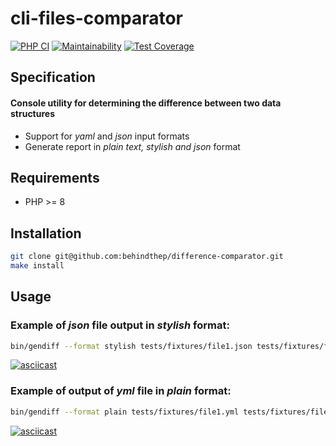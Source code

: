 # cli-files-comparator

[![PHP CI](https://github.com/behindthep/difference-comparator/actions/workflows/workflow.yml/badge.svg)](https://github.com/behindthep/difference-comparator/actions)
[![Maintainability](https://api.codeclimate.com/v1/badges/063f9edf4519fcaa134c/maintainability)](https://codeclimate.com/github/behindthep/difference-comparator/maintainability)
[![Test Coverage](https://api.codeclimate.com/v1/badges/063f9edf4519fcaa134c/test_coverage)](https://codeclimate.com/github/behindthep/difference-comparator/test_coverage)

## Specification

#### Console utility for determining the difference between two data structures

- Support for *yaml* and *json* input formats
- Generate report in *plain text, stylish and json* format

## Requirements

- PHP >= 8

## Installation

```bash
git clone git@github.com:behindthep/difference-comparator.git
make install
```

## Usage

### Example of *json* file output in *stylish* format:

```bash
bin/gendiff --format stylish tests/fixtures/file1.json tests/fixtures/file2.json
```

[![asciicast](https://asciinema.org/a/yLMdpouIafxzQNlCYR2dUt4FR.svg)](https://asciinema.org/a/yLMdpouIafxzQNlCYR2dUt4FR)

### Example of output of *yml* file in *plain* format:

```bash
bin/gendiff --format plain tests/fixtures/file1.yml tests/fixtures/file2.yml
```

[![asciicast](https://asciinema.org/a/DmjkbBkD3auZ0L4fZJbstZOAn.svg)](https://asciinema.org/a/DmjkbBkD3auZ0L4fZJbstZOAn)
